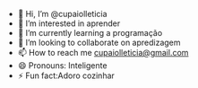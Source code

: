 - 👋 Hi, I’m @cupaiolleticia
- 👀 I’m interested in aprender
- 🌱 I’m currently learning a programação
- 💞️ I’m looking to collaborate on apredizagem  
- 📫 How to reach me cupaiolleticia@gmail.com
- 😄 Pronouns: Inteligente 
- ⚡ Fun fact:Adoro cozinhar

<!---
cupaiolleticia/cupaiolleticia is a ✨ special ✨ repository because its `README.md` (this file) appears on your GitHub profile.
You can click the Preview link to take a look at your changes.
--->
